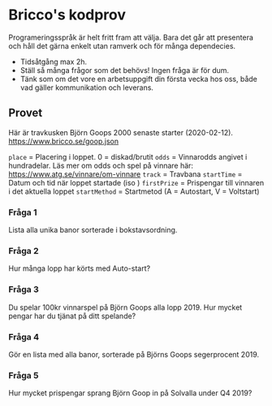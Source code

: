 # Bricco's kodprov

Programeringsspråk är helt fritt fram att välja.
Bara det går att presentera och håll det gärna enkelt utan ramverk och för många dependecies.

* Tidsåtgång max 2h.
* Ställ så många frågor som det behövs! Ingen fråga är för dum.
* Tänk som om det vore en arbetsuppgift din första vecka hos oss, både vad gäller kommunikation och leverans.

## Provet
Här är travkusken Björn Goops 2000 senaste starter (2020-02-12).
https://www.bricco.se/goop.json 

`place` = Placering i loppet. 0 = diskad/brutit
`odds` = Vinnarodds angivet i hundradelar. Läs mer om odds och spel på vinnare här: https://www.atg.se/vinnare/om-vinnare
`track` = Travbana
`startTime` = Datum och tid när loppet startade (iso )
`firstPrize` = Prispengar till vinnaren i det aktuella loppet
`startMethod` = Startmetod (A = Autostart, V = Voltstart)

### Fråga 1
Lista alla unika banor sorterade i bokstavsordning.

### Fråga 2
Hur många lopp har körts med Auto-start?

### Fråga 3
Du spelar 100kr vinnarspel på Björn Goops alla lopp 2019.
Hur mycket pengar har du tjänat på ditt spelande?

### Fråga 4
Gör en lista med alla banor, sorterade på Björns Goops segerprocent 2019.

### Fråga 5
Hur mycket prispengar sprang Björn Goop in på Solvalla under Q4 2019?

